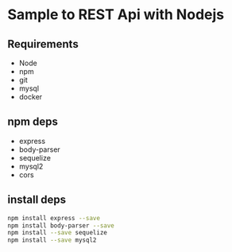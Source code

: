 # Sample to REST Api with Nodejs

## Requirements

* Node
* npm
* git
* mysql
* docker

## npm deps

* express
* body-parser
* sequelize
* mysql2
* cors

## install deps

```bash
npm install express --save
npm install body-parser --save
npm install --save sequelize
npm install --save mysql2
```
